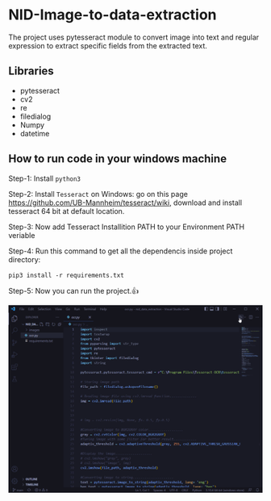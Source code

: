 # NID-Image-to-data-extraction
The project uses pytesseract module to convert image into text and regular expression to extract specific fields from the extracted text.

## Libraries
- pytesseract
- cv2
- re
- filedialog
- Numpy
- datetime

## How to run code in your windows machine

Step-1: Install `python3` 

Step-2: Install `Tesseract` on Windows:
        go on this page https://github.com/UB-Mannheim/tesseract/wiki, download and install tesseract 64 bit at default location.

Step-3: Now add Tesseract Installition PATH to your Environment PATH veriable
        
Step-4: Run this command to get all the dependencis inside project directory:
```
pip3 install -r requirements.txt
```
Step-5: Now you can run the project.:+1:


![Farmers Market Finder Demo](demo/run.gif)
